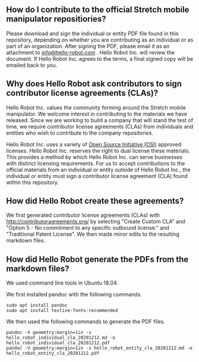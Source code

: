 ## How do I contribute to the official Stretch mobile manipulator repositiories?

Please download and sign the individual or entity PDF file found in this repository, depending on whether you are contributing as an individual or as part of an organization. After signing the PDF, please email it as an attachment to info@hello-robot.com . Hello Robot Inc. will review the document. If Hello Robot Inc. agrees to the terms, a final signed copy will be emailed back to you.

## Why does Hello Robot ask contributors to sign contributor license agreements (CLAs)?

Hello Robot Inc. values the community forming around the Stretch mobile manipulator. We welcome interest in contributing to the materials we have released. Since we are working to build a company that will stand the test of time, we require contributor license agreements (CLAs) from individuals and entities who wish to contribute to the company repositories.

Hello Robot Inc. uses a variety of [Open Source Initiative (OSI)](https://opensource.org/licenses) approved licenses. Hello Robot Inc. reserves the right to dual license these materials. This provides a method by which Hello Robot Inc. can serve businesses with distinct licensing requirements. For us to accept contributions to the official materials from an individual or entity outside of Hello Robot Inc., the individual or entity must sign a contributor license agreement (CLA) found within this repository. 

## How did Hello Robot create these agreements? 

We first generated contributor license agreements (CLAs) with http://contributoragreements.org/ by selecting "Create Custom CLA" and "Option 5 - No commitment to any specific outbound license." and "Traditional Patent License". We then made minor edits to the resulting markdown files. 

## How did Hello Robot generate the PDFs from the markdown files? 

We used command line tools in Ubuntu 18.04.

We first installed pandoc with the following commands. 

```
sudo apt install pandoc
sudo apt install texlive-fonts-recommended
```

We then used the following commands to generate the PDF files.

```
pandoc -V geometry:margin=1in -s hello_robot_individual_cla_20201212.md -o hello_robot_individual_cla_20201212.pdf 
pandoc -V geometry:margin=1in -s hello_robot_entity_cla_20201212.md -o hello_robot_entity_cla_20201212.pdf
```

